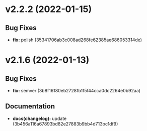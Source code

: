 # v2.2.2 (2022-01-15)

## Bug Fixes
* **fix:** polish (35341706ab3c008ad268fe62385ae686053314de)

# v2.1.6 (2022-01-13)

## Bug Fixes
* **fix:** semver (3b8f16180eb2728fb1f5f44cca0dc2264e0b92aa)

## Documentation
* **docs(changelog):** update (3b456a116a67893bd82e27883b9bb4d713bc1df9)

